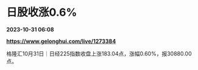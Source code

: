 # 日股收涨0.6%

**2023-10-31 06:08**

**https://www.gelonghui.com/live/1273384**

格隆汇10月31日｜日经225指数收盘上涨183.04点，涨幅0.60%，报30880.00点。